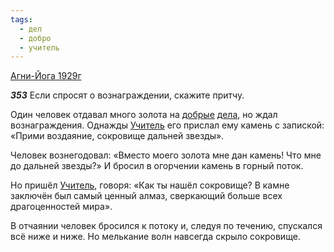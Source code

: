 ```yaml
---
tags:
  - дел
  - добро
  - учитель
---
```


[Агни-Йога 1929г](https://127.0.0.1:4002/agni/1929)

___353___
Если спросят о вознаграждении, скажите притчу.   

Один человек отдавал много золота на [добрые](../../../tags/#добро) [дела](../../../tags/#дел), но ждал вознаграждения. Однажды [Учитель](../../../tags/#учитель) его прислал ему камень с запиской: «Прими воздаяние, сокровище дальней звезды».   

Человек вознегодовал: «Вместо моего золота мне дан камень! Что мне до дальней звезды?» И бросил в огорчении камень в горный поток.   

Но пришёл [Учитель](../../../tags/#учитель), говоря: «Как ты нашёл сокровище? В камне заключён был самый ценный алмаз, сверкающий больше всех драгоценностей мира».   

В отчаянии человек бросился к потоку и, следуя по течению, спускался всё ниже и ниже. Но мелькание волн навсегда скрыло сокровище.